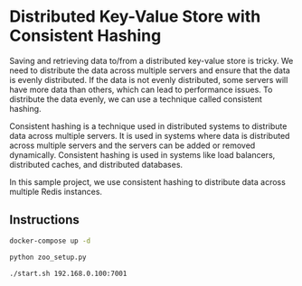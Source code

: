 # Distributed Key-Value Store with Consistent Hashing

Saving and retrieving data to/from a distributed key-value store is tricky.
We need to distribute the data across multiple servers and ensure that the data is evenly distributed.
If the data is not evenly distributed, some servers will have more data than others, which can lead to performance issues.
To distribute the data evenly, we can use a technique called consistent hashing.

Consistent hashing is a technique used in distributed systems to distribute data across multiple servers.
It is used in systems where data is distributed across multiple servers and the servers can be added or removed dynamically.
Consistent hashing is used in systems like load balancers, distributed caches, and distributed databases.

In this sample project, we use consistent hashing to distribute data across multiple Redis instances.

## Instructions

```bash
docker-compose up -d

python zoo_setup.py

./start.sh 192.168.0.100:7001
```
